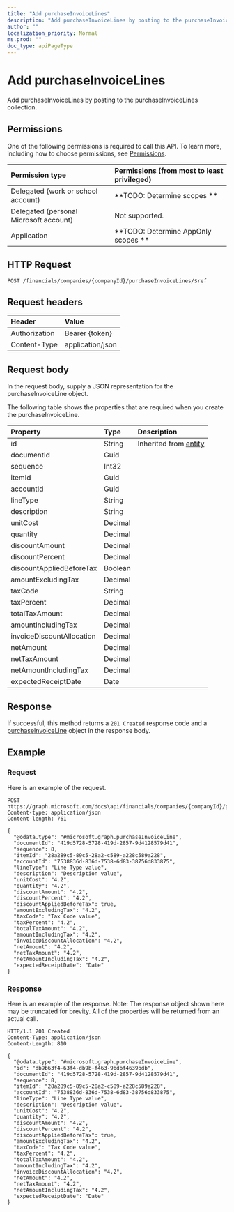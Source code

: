 ```yaml
---
title: "Add purchaseInvoiceLines"
description: "Add purchaseInvoiceLines by posting to the purchaseInvoiceLines collection."
author: ""
localization_priority: Normal
ms.prod: ""
doc_type: apiPageType
---
```


# Add purchaseInvoiceLines

Add purchaseInvoiceLines by posting to the purchaseInvoiceLines collection.

## Permissions
One of the following permissions is required to call this API. To learn more, including how to choose permissions, see [Permissions](/concepts/permissions-reference.md).

|Permission type|Permissions (from most to least privileged)|
|:---|:---|
|Delegated (work or school account)|**TODO: Determine scopes **|
|Delegated (personal Microsoft account)|Not supported.|
|Application|**TODO: Determine AppOnly scopes **|

## HTTP Request
<!-- {
  "blockType": "ignored"
}
-->
``` http
POST /financials/companies/{companyId}/purchaseInvoiceLines/$ref
```

## Request headers
|Header|Value|
|:---|:---|
|Authorization|Bearer {token}|
|Content-Type|application/json|

## Request body
In the request body, supply a JSON representation for the purchaseInvoiceLine object.

The following table shows the properties that are required when you create the purchaseInvoiceLine.

|Property|Type|Description|
|:---|:---|:---|
|id|String| Inherited from [entity](../resources/entity.md)|
|documentId|Guid||
|sequence|Int32||
|itemId|Guid||
|accountId|Guid||
|lineType|String||
|description|String||
|unitCost|Decimal||
|quantity|Decimal||
|discountAmount|Decimal||
|discountPercent|Decimal||
|discountAppliedBeforeTax|Boolean||
|amountExcludingTax|Decimal||
|taxCode|String||
|taxPercent|Decimal||
|totalTaxAmount|Decimal||
|amountIncludingTax|Decimal||
|invoiceDiscountAllocation|Decimal||
|netAmount|Decimal||
|netTaxAmount|Decimal||
|netAmountIncludingTax|Decimal||
|expectedReceiptDate|Date||



## Response
If successful, this method returns a `201 Created` response code and a [purchaseInvoiceLine](../resources/purchaseinvoiceline.md) object in the response body.

## Example

### Request
Here is an example of the request.
<!-- {
  "blockType": "request",
  "name": "create_purchaseinvoiceline_from_"
}
-->
``` http
POST https://graph.microsoft.com/docs\api/financials/companies/{companyId}/purchaseInvoiceLines
Content-type: application/json
Content-length: 761

{
  "@odata.type": "#microsoft.graph.purchaseInvoiceLine",
  "documentId": "419d5728-5728-419d-2857-9d4128579d41",
  "sequence": 8,
  "itemId": "28a289c5-89c5-28a2-c589-a228c589a228",
  "accountId": "7538836d-836d-7538-6d83-38756d833875",
  "lineType": "Line Type value",
  "description": "Description value",
  "unitCost": "4.2",
  "quantity": "4.2",
  "discountAmount": "4.2",
  "discountPercent": "4.2",
  "discountAppliedBeforeTax": true,
  "amountExcludingTax": "4.2",
  "taxCode": "Tax Code value",
  "taxPercent": "4.2",
  "totalTaxAmount": "4.2",
  "amountIncludingTax": "4.2",
  "invoiceDiscountAllocation": "4.2",
  "netAmount": "4.2",
  "netTaxAmount": "4.2",
  "netAmountIncludingTax": "4.2",
  "expectedReceiptDate": "Date"
}
```

### Response
Here is an example of the response. Note: The response object shown here may be truncated for brevity. All of the properties will be returned from an actual call.
<!-- {
  "blockType": "response",
  "truncated": true,
  "@odata.type": "microsoft.graph.purchaseinvoiceline"
}
-->
``` http
HTTP/1.1 201 Created
Content-Type: application/json
Content-Length: 810

{
  "@odata.type": "#microsoft.graph.purchaseInvoiceLine",
  "id": "db9b63f4-63f4-db9b-f463-9bdbf4639bdb",
  "documentId": "419d5728-5728-419d-2857-9d4128579d41",
  "sequence": 8,
  "itemId": "28a289c5-89c5-28a2-c589-a228c589a228",
  "accountId": "7538836d-836d-7538-6d83-38756d833875",
  "lineType": "Line Type value",
  "description": "Description value",
  "unitCost": "4.2",
  "quantity": "4.2",
  "discountAmount": "4.2",
  "discountPercent": "4.2",
  "discountAppliedBeforeTax": true,
  "amountExcludingTax": "4.2",
  "taxCode": "Tax Code value",
  "taxPercent": "4.2",
  "totalTaxAmount": "4.2",
  "amountIncludingTax": "4.2",
  "invoiceDiscountAllocation": "4.2",
  "netAmount": "4.2",
  "netTaxAmount": "4.2",
  "netAmountIncludingTax": "4.2",
  "expectedReceiptDate": "Date"
}
```

